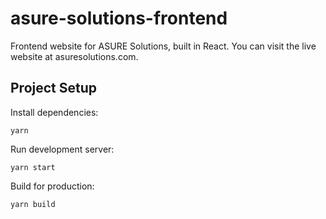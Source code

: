 # asure-solutions-frontend

Frontend website for ASURE Solutions, built in React. You can visit the live
website at asuresolutions.com.

## Project Setup

Install dependencies:

```
yarn
```

Run development server:

```
yarn start
```

Build for production:

```
yarn build
```
